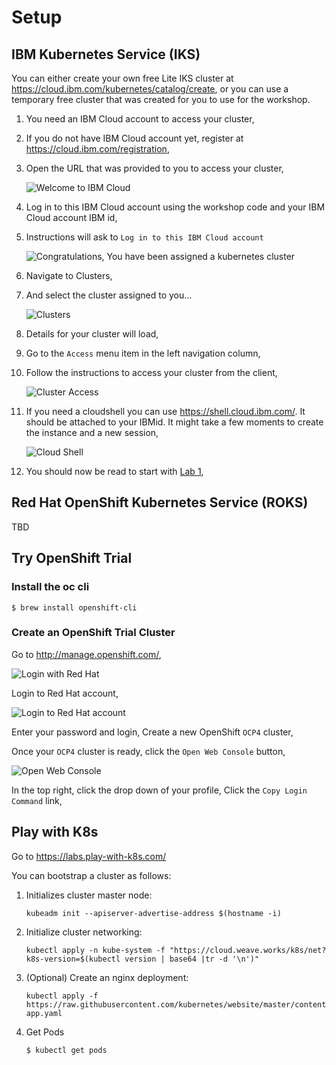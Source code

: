 # Setup


## IBM Kubernetes Service (IKS)

You can either create your own free Lite IKS cluster at https://cloud.ibm.com/kubernetes/catalog/create, or you can use a temporary free cluster that was created for you to use for the workshop.

1. You need an IBM Cloud account to access your cluster,
1. If you do not have IBM Cloud account yet, register at https://cloud.ibm.com/registration, 
1. Open the URL that was provided to you to access your cluster,

	![Welcome to IBM Cloud](../images/welcome-to-ibm-cloud.png)

1. Log in to this IBM Cloud account using the workshop code and your IBM Cloud account IBM id,
1. Instructions will ask to `Log in to this IBM Cloud account`

	![Congratulations, You have been assigned a kubernetes cluster](../images/congratulations.png)

1. Navigate to Clusters,
1. And select the cluster assigned to you... 

	![Clusters](../images/clusters-clustername.png)

1. Details for your cluster will load,
1. Go to the `Access` menu item in the left navigation column,
1. Follow the instructions to access your cluster from the client,

	![Cluster Access](../images/cluster-access.png)

2. If you need a cloudshell you can use https://shell.cloud.ibm.com/. It should be attached to your IBMid. It might take a few moments to create the instance and a new session,

	![Cloud Shell](../images/cloud-shell.png)

1. You should now be read to start with [Lab 1](../Lab1/README.md),

## Red Hat OpenShift Kubernetes Service (ROKS)

TBD

## Try OpenShift Trial

### Install the oc cli

```
$ brew install openshift-cli
```

### Create an OpenShift Trial Cluster

Go to http://manage.openshift.com/,

![Login with Red Hat](../images/login-with-redhat.png)

Login to Red Hat account,

![Login to Red Hat account](../images/login-to-redhat-account.png)

Enter your password and login,
Create a new OpenShift `OCP4` cluster,

Once your `OCP4` cluster is ready, click the `Open Web Console` button,

![Open Web Console](../images/open-web-console.png)

In the top right, click the drop down of your profile,
Click the `Copy Login Command` link,


## Play with K8s

Go to https://labs.play-with-k8s.com/

You can bootstrap a cluster as follows:

1. Initializes cluster master node:

	```
	kubeadm init --apiserver-advertise-address $(hostname -i)
	```

1. Initialize cluster networking:

	```
	kubectl apply -n kube-system -f "https://cloud.weave.works/k8s/net?k8s-version=$(kubectl version | base64 |tr -d '\n')"
	```

1. (Optional) Create an nginx deployment:

	```
	kubectl apply -f https://raw.githubusercontent.com/kubernetes/website/master/content/en/examples/application/nginx-app.yaml
	```

1. Get Pods

	```
	$ kubectl get pods
	```